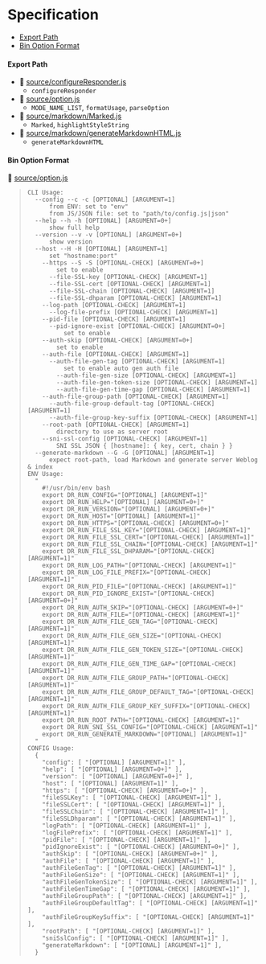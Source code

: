 # Specification

* [Export Path](#export-path)
* [Bin Option Format](#bin-option-format)

#### Export Path
+ 📄 [source/configureResponder.js](source/configureResponder.js)
  - `configureResponder`
+ 📄 [source/option.js](source/option.js)
  - `MODE_NAME_LIST`, `formatUsage`, `parseOption`
+ 📄 [source/markdown/Marked.js](source/markdown/Marked.js)
  - `Marked`, `highlightStyleString`
+ 📄 [source/markdown/generateMarkdownHTML.js](source/markdown/generateMarkdownHTML.js)
  - `generateMarkdownHTML`

#### Bin Option Format
📄 [source/option.js](source/option.js)
> ```
> CLI Usage:
>   --config --c -c [OPTIONAL] [ARGUMENT=1]
>       from ENV: set to "env"
>       from JS/JSON file: set to "path/to/config.js|json"
>   --help --h -h [OPTIONAL] [ARGUMENT=0+]
>       show full help
>   --version --v -v [OPTIONAL] [ARGUMENT=0+]
>       show version
>   --host --H -H [OPTIONAL] [ARGUMENT=1]
>       set "hostname:port"
>     --https --S -S [OPTIONAL-CHECK] [ARGUMENT=0+]
>         set to enable
>       --file-SSL-key [OPTIONAL-CHECK] [ARGUMENT=1]
>       --file-SSL-cert [OPTIONAL-CHECK] [ARGUMENT=1]
>       --file-SSL-chain [OPTIONAL-CHECK] [ARGUMENT=1]
>       --file-SSL-dhparam [OPTIONAL-CHECK] [ARGUMENT=1]
>     --log-path [OPTIONAL-CHECK] [ARGUMENT=1]
>       --log-file-prefix [OPTIONAL-CHECK] [ARGUMENT=1]
>     --pid-file [OPTIONAL-CHECK] [ARGUMENT=1]
>       --pid-ignore-exist [OPTIONAL-CHECK] [ARGUMENT=0+]
>           set to enable
>     --auth-skip [OPTIONAL-CHECK] [ARGUMENT=0+]
>         set to enable
>     --auth-file [OPTIONAL-CHECK] [ARGUMENT=1]
>       --auth-file-gen-tag [OPTIONAL-CHECK] [ARGUMENT=1]
>           set to enable auto gen auth file
>         --auth-file-gen-size [OPTIONAL-CHECK] [ARGUMENT=1]
>         --auth-file-gen-token-size [OPTIONAL-CHECK] [ARGUMENT=1]
>         --auth-file-gen-time-gap [OPTIONAL-CHECK] [ARGUMENT=1]
>     --auth-file-group-path [OPTIONAL-CHECK] [ARGUMENT=1]
>       --auth-file-group-default-tag [OPTIONAL-CHECK] [ARGUMENT=1]
>       --auth-file-group-key-suffix [OPTIONAL-CHECK] [ARGUMENT=1]
>     --root-path [OPTIONAL-CHECK] [ARGUMENT=1]
>         directory to use as server root
>     --sni-ssl-config [OPTIONAL-CHECK] [ARGUMENT=1]
>         SNI SSL JSON { [hostname]: { key, cert, chain } }
>   --generate-markdown --G -G [OPTIONAL] [ARGUMENT=1]
>       expect root-path, load Markdown and generate server Weblog & index
> ENV Usage:
>   "
>     #!/usr/bin/env bash
>     export DR_RUN_CONFIG="[OPTIONAL] [ARGUMENT=1]"
>     export DR_RUN_HELP="[OPTIONAL] [ARGUMENT=0+]"
>     export DR_RUN_VERSION="[OPTIONAL] [ARGUMENT=0+]"
>     export DR_RUN_HOST="[OPTIONAL] [ARGUMENT=1]"
>     export DR_RUN_HTTPS="[OPTIONAL-CHECK] [ARGUMENT=0+]"
>     export DR_RUN_FILE_SSL_KEY="[OPTIONAL-CHECK] [ARGUMENT=1]"
>     export DR_RUN_FILE_SSL_CERT="[OPTIONAL-CHECK] [ARGUMENT=1]"
>     export DR_RUN_FILE_SSL_CHAIN="[OPTIONAL-CHECK] [ARGUMENT=1]"
>     export DR_RUN_FILE_SSL_DHPARAM="[OPTIONAL-CHECK] [ARGUMENT=1]"
>     export DR_RUN_LOG_PATH="[OPTIONAL-CHECK] [ARGUMENT=1]"
>     export DR_RUN_LOG_FILE_PREFIX="[OPTIONAL-CHECK] [ARGUMENT=1]"
>     export DR_RUN_PID_FILE="[OPTIONAL-CHECK] [ARGUMENT=1]"
>     export DR_RUN_PID_IGNORE_EXIST="[OPTIONAL-CHECK] [ARGUMENT=0+]"
>     export DR_RUN_AUTH_SKIP="[OPTIONAL-CHECK] [ARGUMENT=0+]"
>     export DR_RUN_AUTH_FILE="[OPTIONAL-CHECK] [ARGUMENT=1]"
>     export DR_RUN_AUTH_FILE_GEN_TAG="[OPTIONAL-CHECK] [ARGUMENT=1]"
>     export DR_RUN_AUTH_FILE_GEN_SIZE="[OPTIONAL-CHECK] [ARGUMENT=1]"
>     export DR_RUN_AUTH_FILE_GEN_TOKEN_SIZE="[OPTIONAL-CHECK] [ARGUMENT=1]"
>     export DR_RUN_AUTH_FILE_GEN_TIME_GAP="[OPTIONAL-CHECK] [ARGUMENT=1]"
>     export DR_RUN_AUTH_FILE_GROUP_PATH="[OPTIONAL-CHECK] [ARGUMENT=1]"
>     export DR_RUN_AUTH_FILE_GROUP_DEFAULT_TAG="[OPTIONAL-CHECK] [ARGUMENT=1]"
>     export DR_RUN_AUTH_FILE_GROUP_KEY_SUFFIX="[OPTIONAL-CHECK] [ARGUMENT=1]"
>     export DR_RUN_ROOT_PATH="[OPTIONAL-CHECK] [ARGUMENT=1]"
>     export DR_RUN_SNI_SSL_CONFIG="[OPTIONAL-CHECK] [ARGUMENT=1]"
>     export DR_RUN_GENERATE_MARKDOWN="[OPTIONAL] [ARGUMENT=1]"
>   "
> CONFIG Usage:
>   {
>     "config": [ "[OPTIONAL] [ARGUMENT=1]" ],
>     "help": [ "[OPTIONAL] [ARGUMENT=0+]" ],
>     "version": [ "[OPTIONAL] [ARGUMENT=0+]" ],
>     "host": [ "[OPTIONAL] [ARGUMENT=1]" ],
>     "https": [ "[OPTIONAL-CHECK] [ARGUMENT=0+]" ],
>     "fileSSLKey": [ "[OPTIONAL-CHECK] [ARGUMENT=1]" ],
>     "fileSSLCert": [ "[OPTIONAL-CHECK] [ARGUMENT=1]" ],
>     "fileSSLChain": [ "[OPTIONAL-CHECK] [ARGUMENT=1]" ],
>     "fileSSLDhparam": [ "[OPTIONAL-CHECK] [ARGUMENT=1]" ],
>     "logPath": [ "[OPTIONAL-CHECK] [ARGUMENT=1]" ],
>     "logFilePrefix": [ "[OPTIONAL-CHECK] [ARGUMENT=1]" ],
>     "pidFile": [ "[OPTIONAL-CHECK] [ARGUMENT=1]" ],
>     "pidIgnoreExist": [ "[OPTIONAL-CHECK] [ARGUMENT=0+]" ],
>     "authSkip": [ "[OPTIONAL-CHECK] [ARGUMENT=0+]" ],
>     "authFile": [ "[OPTIONAL-CHECK] [ARGUMENT=1]" ],
>     "authFileGenTag": [ "[OPTIONAL-CHECK] [ARGUMENT=1]" ],
>     "authFileGenSize": [ "[OPTIONAL-CHECK] [ARGUMENT=1]" ],
>     "authFileGenTokenSize": [ "[OPTIONAL-CHECK] [ARGUMENT=1]" ],
>     "authFileGenTimeGap": [ "[OPTIONAL-CHECK] [ARGUMENT=1]" ],
>     "authFileGroupPath": [ "[OPTIONAL-CHECK] [ARGUMENT=1]" ],
>     "authFileGroupDefaultTag": [ "[OPTIONAL-CHECK] [ARGUMENT=1]" ],
>     "authFileGroupKeySuffix": [ "[OPTIONAL-CHECK] [ARGUMENT=1]" ],
>     "rootPath": [ "[OPTIONAL-CHECK] [ARGUMENT=1]" ],
>     "sniSslConfig": [ "[OPTIONAL-CHECK] [ARGUMENT=1]" ],
>     "generateMarkdown": [ "[OPTIONAL] [ARGUMENT=1]" ],
>   }
> ```
